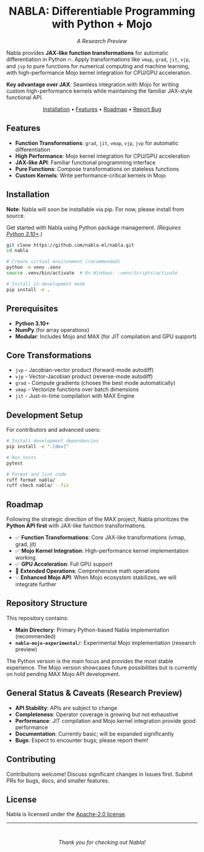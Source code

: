 <h1 align="center">NABLA: Differentiable Programming with Python + Mojo</h1>

<p align="center"><em>A Research Preview</em></p>

Nabla provides **JAX-like function transformations** for automatic differentiation in Python 🔥. Apply transformations like `vmap`, `grad`, `jit`, `vjp`, and `jvp` to pure functions for numerical computing and machine learning, with high-performance Mojo kernel integration for CPU/GPU acceleration.

**Key advantage over JAX**: Seamless integration with Mojo for writing custom high-performance kernels while maintaining the familiar JAX-style functional API.

<p align="center">
  <a href="#installation">Installation</a> •
  <a href="#features">Features</a> •
  <a href="#roadmap">Roadmap</a> •
  <a href="https://github.com/nabla-ml/nabla/issues">Report Bug</a>
</p>

## Features

- **Function Transformations**: `grad`, `jit`, `vmap`, `vjp`, `jvp` for automatic differentiation
- **High Performance**: Mojo kernel integration for CPU/GPU acceleration  
- **JAX-like API**: Familiar functional programming interface
- **Pure Functions**: Compose transformations on stateless functions
- **Custom Kernels**: Write performance-critical kernels in Mojo

## Installation

**Note**: Nabla will soon be installable via pip. For now, please install from source.

Get started with Nabla using Python package management.
*(Requires [Python 3.10+](https://www.python.org/downloads/).)*

```bash
git clone https://github.com/nabla-ml/nabla.git
cd nabla

# Create virtual environment (recommended)
python -m venv .venv
source .venv/bin/activate  # On Windows: .venv\Scripts\activate

# Install in development mode
pip install -e .
```

## Prerequisites

- **Python 3.10+**
- **NumPy** (for array operations)
- **Modular**: Includes Mojo and MAX (for JIT compilation and GPU support)

## Core Transformations

- `jvp` - Jacobian-vector product (forward-mode autodiff) 
- `vjp` - Vector-Jacobian product (reverse-mode autodiff)
- `grad` - Compute gradients (choses the best mode automatically)
- `vmap` - Vectorize functions over batch dimensions
- `jit` - Just-in-time compilation with MAX Engine

## Development Setup

For contributors and advanced users:

```bash
# Install development dependencies
pip install -e ".[dev]"

# Run tests
pytest

# Format and lint code
ruff format nabla/
ruff check nabla/ --fix
```

## Roadmap

Following the strategic direction of the MAX project, Nabla prioritizes the **Python API first** with JAX-like function transformations.

- ✅ **Function Transformations**: Core JAX-like transformations (vmap, grad, jit)
- ✅ **Mojo Kernel Integration**: High-performance kernel implementation working
- ✅ **GPU Acceleration**: Full GPU support
- 👷 **Extended Operations**: Comprehensive math operations
- 💡 **Enhanced Mojo API**: When Mojo ecosystem stabilizes, we will integrate further

## Repository Structure

This repository contains:

- **Main Directory**: Primary Python-based Nabla implementation (recommended)
- **`nabla-mojo-experimental/`**: Experimental Mojo implementation (research preview)

The Python version is the main focus and provides the most stable experience. The Mojo version showcases future possibilities but is currently on hold pending MAX Mojo API development.

## General Status & Caveats (Research Preview)

- **API Stability**: APIs are subject to change
- **Completeness**: Operator coverage is growing but not exhaustive
- **Performance**: JIT compilation and Mojo kernel integration provide good performance
- **Documentation**: Currently basic; will be expanded significantly
- **Bugs**: Expect to encounter bugs; please report them!

## Contributing

Contributions welcome! Discuss significant changes in Issues first. Submit PRs for bugs, docs, and smaller features.

## License

Nabla is licensed under the [Apache-2.0 license](https://github.com/nabla-ml/nabla/blob/main/LICENSE).

---

<p align="center" style="margin-top: 3em; margin-bottom: 2em;"><em>Thank you for checking out Nabla!</em></p>

